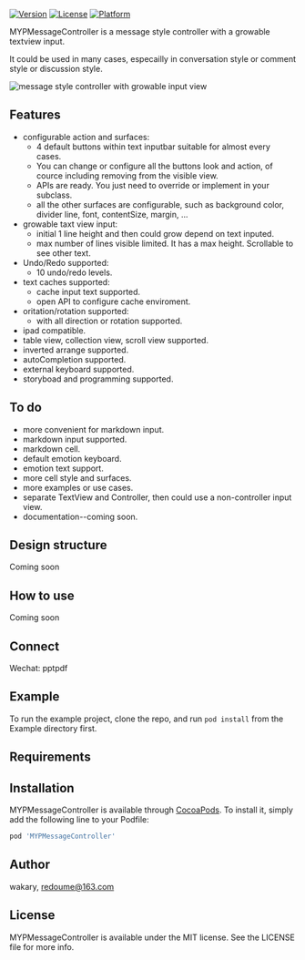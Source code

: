 [![Version](https://img.shields.io/cocoapods/v/MYPMessageController.svg?style=flat)](https://cocoapods.org/pods/MYPMessageController)
[![License](https://img.shields.io/cocoapods/l/MYPMessageController.svg?style=flat)](https://cocoapods.org/pods/MYPMessageController)
[![Platform](https://img.shields.io/cocoapods/p/MYPMessageController.svg?style=flat)](https://cocoapods.org/pods/MYPMessageController)

MYPMessageController is a message style controller with a growable textview input.

It could be used in many cases, especailly in conversation style or comment style or discussion style.

![message style controller with growable input view](https://github.com/wakaryry/MYPMessageController/blob/master/screens/looks.png)

## Features
- configurable action and surfaces: 
    - 4 default buttons within text inputbar suitable for almost every cases.
    - You can change or configure all the buttons look and action, of cource including removing from the visible view.
    - APIs are ready. You just need to override or implement in your subclass.
    - all the other surfaces are configurable, such as background color, divider line, font, contentSize, margin, ...
- growable taxt view input:
    - initial 1 line height and then could grow depend on text inputed.
    - max number of lines visible limited. It has a max height. Scrollable to see other text.
- Undo/Redo supported:
    - 10 undo/redo levels.
- text caches supported:
    - cache input text supported.
    - open API to configure cache enviroment.
- oritation/rotation supported:
    - with all direction or rotation supported.
- ipad compatible.
- table view, collection view, scroll view supported.
- inverted arrange supported.
- autoCompletion supported.
- external keyboard supported.
- storyboad and programming supported.

## To do
- more convenient for markdown input.
- markdown input supported.
- markdown cell.
- default emotion keyboard.
- emotion text support.
- more cell style and surfaces.
- more examples or use cases.
- separate TextView and Controller, then could use a non-controller input view.
- documentation--coming soon.

## Design structure
Coming soon

## How to use
Coming soon

## Connect
Wechat: pptpdf

## Example

To run the example project, clone the repo, and run `pod install` from the Example directory first.

## Requirements

## Installation

MYPMessageController is available through [CocoaPods](https://cocoapods.org). To install
it, simply add the following line to your Podfile:

```ruby
pod 'MYPMessageController'
```

## Author

wakary, redoume@163.com

## License

MYPMessageController is available under the MIT license. See the LICENSE file for more info.
